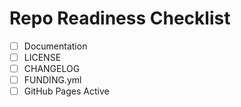 # Repo Readiness Checklist

- [ ] Documentation
- [ ] LICENSE
- [ ] CHANGELOG
- [ ] FUNDING.yml
- [ ] GitHub Pages Active